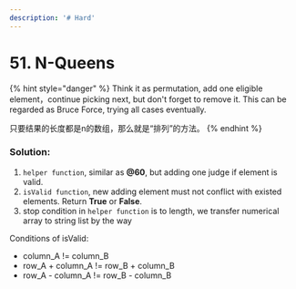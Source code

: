 ```yaml
---
description: '# Hard'
---
```


# 51. N-Queens

{% hint style="danger" %}
Think it as permutation, add one eligible element，continue picking next, but don't forget to remove it. This can be regarded as Bruce Force, trying all cases eventually.

只要结果的长度都是n的数组，那么就是“排列”的方法。
{% endhint %}

### Solution:

1. `helper function`, similar as **@60**, but adding one judge if element is valid.
2. `isValid function`, new adding element must not conflict with existed elements. Return **True** or **False**.
3. stop condition in `helper function` is to length, we transfer numerical array to string list by the way

Conditions of isValid:

* column\_A != column\_B
* row\_A + column\_A != row\_B + column\_B
* row\_A - column\_A != row\_B - column\_B

